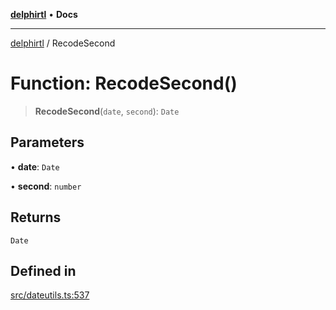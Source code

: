 [**delphirtl**](../README.md) • **Docs**

***

[delphirtl](../globals.md) / RecodeSecond

# Function: RecodeSecond()

> **RecodeSecond**(`date`, `second`): `Date`

## Parameters

• **date**: `Date`

• **second**: `number`

## Returns

`Date`

## Defined in

[src/dateutils.ts:537](https://github.com/chuacw/delphirtl/blob/d71b924f22790501bc0f05faa45f3a3158bae305/src/dateutils.ts#L537)
